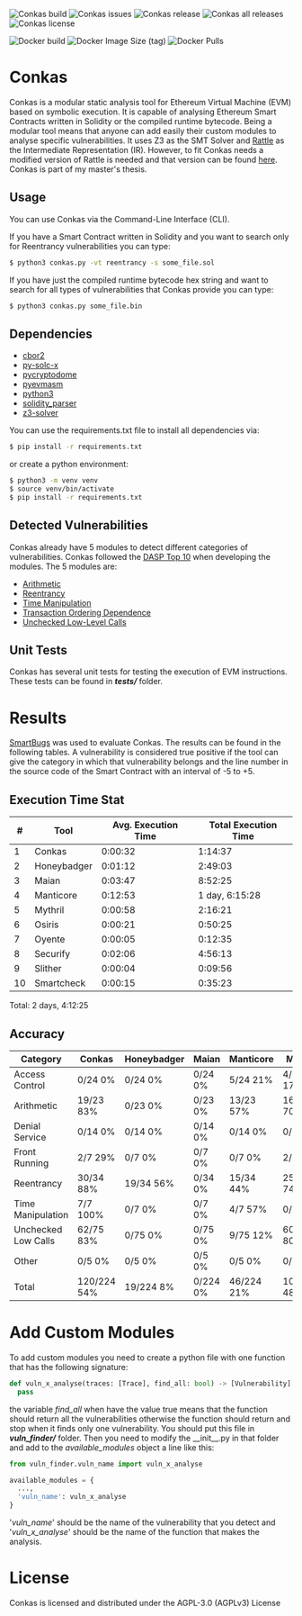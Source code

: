 ![Conkas build](https://github.com/nveloso/conkas/workflows/build/badge.svg?branch=master)
![Conkas issues](https://img.shields.io/github/issues/nveloso/conkas?style=plastic)
![Conkas release](https://img.shields.io/github/v/release/nveloso/conkas?style=plastic)
![Conkas all releases](https://img.shields.io/github/downloads/nveloso/conkas/total?style=plastic)
![Conkas license](https://img.shields.io/github/license/nveloso/conkas?style=plastic)

![Docker build](https://github.com/nveloso/conkas/workflows/Docker%20build/badge.svg?branch=master)
![Docker Image Size (tag)](https://img.shields.io/docker/image-size/nveloso/conkas/latest?style=plastic)
![Docker Pulls](https://img.shields.io/docker/pulls/nveloso/conkas?style=plastic)

# Conkas

Conkas is a modular static analysis tool for Ethereum Virtual Machine (EVM) based on symbolic execution. It is capable of analysing Ethereum Smart Contracts written in Solidity or the compiled runtime bytecode. Being a modular tool means that anyone can add easily their custom modules to analyse specific vulnerabilities. It uses Z3 as the SMT Solver and [Rattle](https://github.com/crytic/rattle) as the Intermediate Representation (IR). However, to fit Conkas needs a modified version of Rattle is needed and that version can be found [here](https://github.com/nveloso/rattle). Conkas is part of my master's thesis.

## Usage

You can use Conkas via the Command-Line Interface (CLI).

If you have a Smart Contract written in Solidity and you want to search only for Reentrancy vulnerabilities you can type:
```bash
$ python3 conkas.py -vt reentrancy -s some_file.sol
```

If you have just the compiled runtime bytecode hex string and want to search for all types of vulnerabilities that Conkas provide you can type:
```bash
$ python3 conkas.py some_file.bin
```

## Dependencies

* [cbor2](https://pypi.org/project/cbor2/)
* [py-solc-x](https://pypi.org/project/py-solc-x/)
* [pycryptodome](https://pypi.org/project/pycryptodome/)
* [pyevmasm](https://pypi.org/project/pyevmasm/)
* [python3](https://www.python.org/downloads/)
* [solidity_parser](https://pypi.org/project/solidity-parser/)
* [z3-solver](https://pypi.org/project/z3-solver/)

You can use the requirements.txt file to install all dependencies via:
```bash
$ pip install -r requirements.txt
```

or create a python environment:
```bash
$ python3 -m venv venv
$ source venv/bin/activate
$ pip install -r requirements.txt
```

## Detected Vulnerabilities

Conkas already have 5 modules to detect different categories of vulnerabilities. Conkas followed the [DASP Top 10](https://dasp.co/) when developing the modules. The 5 modules are:
* [Arithmetic](https://dasp.co/#item-3)
* [Reentrancy](https://dasp.co/#item-1)
* [Time Manipulation](https://dasp.co/#item-8)
* [Transaction Ordering Dependence](https://dasp.co/#item-7)
* [Unchecked Low-Level Calls](https://dasp.co/#item-4)

## Unit Tests

Conkas has several unit tests for testing the execution of EVM instructions. These tests can be found in __*tests/*__ folder.

# Results

[SmartBugs](https://github.com/smartbugs/smartbugs) was used to evaluate Conkas. The results can be found in the following tables. A vulnerability is considered true positive if the tool can give the category in which that vulnerability belongs and the line number in the source code of the Smart Contract with an interval of -5 to +5.

## Execution Time Stat

|  #  | Tool       | Avg. Execution Time | Total Execution Time |
| --- | ---------- | ------------------- | -------------------- |
|   1 | Conkas     | 0:00:32    | 1:14:37    |
|   2 | Honeybadger | 0:01:12    | 2:49:03    |
|   3 | Maian      | 0:03:47    | 8:52:25    |
|   4 | Manticore  | 0:12:53    | 1 day, 6:15:28 |
|   5 | Mythril    | 0:00:58    | 2:16:21    |
|   6 | Osiris     | 0:00:21    | 0:50:25    |
|   7 | Oyente     | 0:00:05    | 0:12:35    |
|   8 | Securify   | 0:02:06    | 4:56:13    |
|   9 | Slither    | 0:00:04    | 0:09:56    |
|  10 | Smartcheck | 0:00:15    | 0:35:23    |

Total: 2 days, 4:12:25

## Accuracy

|  Category           |   Conkas    | Honeybadger |    Maian    |  Manticore  |   Mythril   |   Osiris    |   Oyente    |  Securify   |   Slither   | Smartcheck  |    Total    |
| ------------------- | ----------- | ----------- | ----------- | ----------- | ----------- | ----------- | ----------- | ----------- | ----------- | ----------- | ----------- |
| Access Control      |   0/24   0% |   0/24   0% |   0/24   0% |   5/24  21% |   4/24  17% |   0/24   0% |   0/24   0% |   1/24   4% |   6/24  25% |   2/24   8% |   8/24  33% |
| Arithmetic          |  19/23  83% |   0/23   0% |   0/23   0% |  13/23  57% |  16/23  70% |  13/23  57% |  18/23  78% |   0/23   0% |   0/23   0% |   1/23   4% |  22/23  96% |
| Denial Service      |   0/14   0% |   0/14   0% |   0/14   0% |   0/14   0% |   0/14   0% |   0/14   0% |   0/14   0% |   0/14   0% |   0/14   0% |   1/14   7% |   1/14   7% |
| Front Running       |    2/7  29% |    0/7   0% |    0/7   0% |    0/7   0% |    2/7  29% |    0/7   0% |    2/7  29% |    2/7  29% |    0/7   0% |    0/7   0% |   2/ 7  29% |
| Reentrancy          |  30/34  88% |  19/34  56% |   0/34   0% |  15/34  44% |  25/34  74% |  21/34  62% |  28/34  82% |  14/34  41% |  33/34  97% |  30/34  88% |  33/34  97% |
| Time Manipulation   |    7/7 100% |    0/7   0% |    0/7   0% |    4/7  57% |    0/7   0% |    2/7  29% |    0/7   0% |    0/7   0% |    3/7  43% |    2/7  29% |   7/ 7 100% |
| Unchecked Low Calls |  62/75  83% |   0/75   0% |   0/75   0% |   9/75  12% |  60/75  80% |   0/75   0% |   0/75   0% |  50/75  67% |  51/75  68% |  61/75  81% |  70/75  93% |
| Other               |    0/5   0% |    0/5   0% |    0/5   0% |    0/5   0% |    0/5   0% |    0/5   0% |    0/5   0% |    0/5   0% |    0/5   0% |    0/5   0% |   0/ 5   0% |
| Total               | 120/224  54% | 19/224   8% |  0/224   0% | 46/224  21% | 107/224  48% | 36/224  16% | 48/224  21% | 67/224  30% | 93/224  42% | 97/224  43% | 143/224  64% |

# Add Custom Modules

To add custom modules you need to create a python file with one function that has the following signature:
```python
def vuln_x_analyse(traces: [Trace], find_all: bool) -> [Vulnerability]:
  pass
```
the variable *find_all* when have the value true means that the function should return all the vulnerabilities otherwise the function should return and stop when it finds only one vulnerability. You should put this file in __*vuln_finder/*__ folder. Then you need to modify the \_\_init\_\_.py in that folder and add to the *available_modules* object a line like this:
```python
from vuln_finder.vuln_name import vuln_x_analyse

available_modules = {
  ...,
  'vuln_name': vuln_x_analyse
}
```
'*vuln_name*' should be the name of the vulnerability that you detect and '*vuln_x_analyse*' should be the name of the function that makes the analysis.

# License

Conkas is licensed and distributed under the AGPL-3.0 (AGPLv3) License
